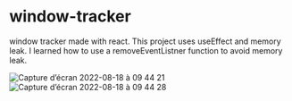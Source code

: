 # window-tracker
window tracker made with react.
This project uses useEffect and memory leak. 
I learned how to use a removeEventListner function to avoid memory leak.

![Capture d’écran 2022-08-18 à 09 44 21](https://user-images.githubusercontent.com/92720413/185338886-c5a4d228-281f-4407-88aa-867dd051a760.png)
![Capture d’écran 2022-08-18 à 09 44 28](https://user-images.githubusercontent.com/92720413/185338902-61e67785-0442-4cc0-99ee-7858be11e95d.png)

